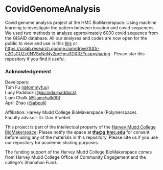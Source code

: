 # CovidGenomeAnalysis

Covid genome analysis project at the HMC BioMakerspace. Using machine learning to investigate the pattern between location and covid sequences. We used two methods to analyze approximately 6000 covid sequence from the GISAID database. All our analyses and codes are now open for the public to view and use in this [link](https://colab.research.google.com/drive/1UDr-c2GsCUZc0NVSxNpNy2pcFmu3DX3Z?usp=sharing) or https://colab.research.google.com/drive/1UDr-c2GsCUZc0NVSxNpNy2pcFmu3DX3Z?usp=sharing . Please star this repository if you find it useful.

### Acknowledgement

Developers:\
Tom Fu [(@tommyfuu)](https://github.com/tommyfuu)\
Lucy Paddock [(@lucinda-paddock)](https://github.com/lucinda-paddock)\
Liam Chalk [(@liamchalk00)](https://github.com/liamchalk00)\
April Zhao [(@abooli)](https://github.com/abooli)

Affiliation: Harvey Mudd College BioMakerspace (Polymerspace). \
Faculty advisor: Dr. Dan Stoebel.

This project is part of the intellectual property of the [Harvey Mudd College BioMakerspace](https://biomakerspace.com/). Please notify the space at **tfu@g.hmc.edu** for consent before using any of the materials in this repository. Please cite us if you use our repository for academic sharing purposes.

The funding support of the Harvey Mudd College BioMakerspace comes from Harvey Mudd College Office of Community Engagement and the college's Shanahan Fund.
